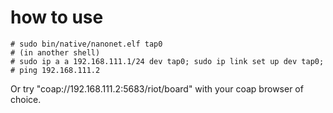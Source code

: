 # how to use

    # sudo bin/native/nanonet.elf tap0
    # (in another shell)
    # sudo ip a a 192.168.111.1/24 dev tap0; sudo ip link set up dev tap0;
    # ping 192.168.111.2

Or try "coap://192.168.111.2:5683/riot/board" with your coap browser of choice.

